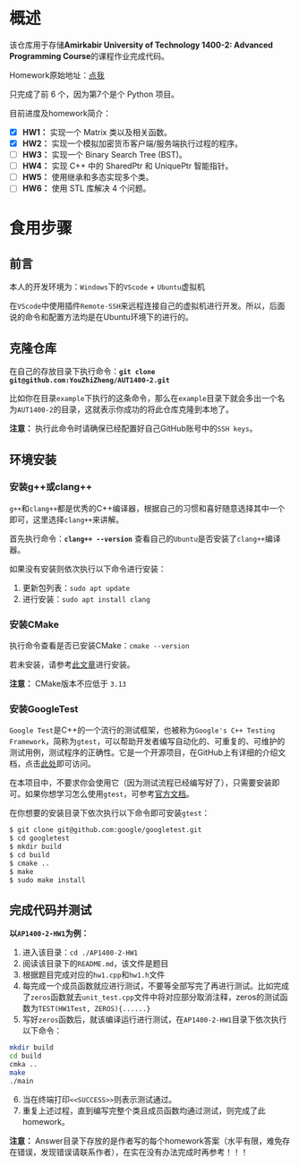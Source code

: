# 概述
该仓库用于存储**Amirkabir University of Technology 1400-2: Advanced Programming Course**的课程作业完成代码。

Homework原始地址：[点我](https://github.com/courseworks?q=AP1400&type=all&language=&sort=)

只完成了前 6 个，因为第7个是个 Python 项目。

目前进度及homework简介：

- [x] **HW1：** 实现一个 Matrix 类以及相关函数。
- [x] **HW2：** 实现一个模拟加密货币客户端/服务端执行过程的程序。
- [ ] **HW3：** 实现一个 Binary Search Tree (BST)。
- [ ] **HW4：** 实现 C++ 中的 SharedPtr 和 UniquePtr 智能指针。
- [ ] **HW5：** 使用继承和多态实现多个类。
- [ ] **HW6：** 使用 STL 库解决 4 个问题。

# 食用步骤

## 前言

本人的开发环境为：`Windows`下的`VScode` + `Ubuntu`虚拟机

在`VScode`中使用插件`Remote-SSH`来远程连接自己的虚拟机进行开发。所以，后面说的命令和配置方法均是在Ubuntu环境下的进行的。

## 克隆仓库

在自己的存放目录下执行命令：**`git clone git@github.com:YouZhiZheng/AUT1400-2.git`**

比如你在目录`example`下执行的这条命令，那么在`example`目录下就会多出一个名为`AUT1400-2`的目录，这就表示你成功的将此仓库克隆到本地了。

**注意：** 执行此命令时请确保已经配置好自己GitHub账号中的`SSH keys`。

## 环境安装

### 安装g++或clang++

`g++`和`clang++`都是优秀的C++编译器，根据自己的习惯和喜好随意选择其中一个即可，这里选择`clang++`来讲解。

首先执行命令：**`clang++ --version`** 查看自己的`Ubuntu`是否安装了`clang++`编译器。

如果没有安装则依次执行以下命令进行安装：

1. 更新包列表：`sudo apt update`
2. 进行安装：`sudo apt install clang`

### 安装CMake

执行命令查看是否已安装CMake：`cmake --version`

若未安装，请参考[此文章](https://zhuanlan.zhihu.com/p/519732843)进行安装。

**注意：** CMake版本不应低于 `3.13`

### 安装GoogleTest

`Google Test`是C++的一个流行的测试框架，也被称为`Google's C++ Testing Framework`，简称为`gtest`，可以帮助开发者编写自动化的、可重复的、可维护的测试用例，测试程序的正确性。它是一个开源项目，在GitHub上有详细的介绍文档，点击[此处](https://github.com/google/googletest/tree/main)即可访问。

在本项目中，不要求你会使用它（因为测试流程已经编写好了），只需要安装即可。如果你想学习怎么使用`gtest`，可参考[官方文档](https://google.github.io/googletest/quickstart-cmake.html)。


在你想要的安装目录下依次执行以下命令即可安装`gtest`：

```bash
$ git clone git@github.com:google/googletest.git
$ cd googletest
$ mkdir build
$ cd build
$ cmake ..
$ make
$ sudo make install
```

## 完成代码并测试

**以`AP1400-2-HW1`为例：**
1. 进入该目录：`cd ./AP1400-2-HW1`
2. 阅读该目录下的`README.md`，该文件是题目
3. 根据题目完成对应的`hw1.cpp`和`hw1.h`文件
4. 每完成一个成员函数就应进行测试，不要等全部写完了再进行测试。比如完成了`zeros`函数就去`unit_test.cpp`文件中将对应部分取消注释，zeros的测试函数为`TEST(HW1Test, ZEROS){......}`
5. 写好`zeros`函数后，就该编译运行进行测试，在`AP1400-2-HW1`目录下依次执行以下命令：  
```bash
mkdir build
cd build
cmka ..
make
./main
```
6. 当在终端打印`<<SUCCESS>>`则表示测试通过。
7. 重复上述过程，直到编写完整个类且成员函数均通过测试，则完成了此homework。

**注意：** Answer目录下存放的是作者写的每个homework答案（水平有限，难免存在错误，发现错误请联系作者），在实在没有办法完成时再参考！！！
